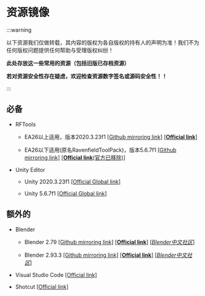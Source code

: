 # 资源镜像

:::warning

以下资源我们仅做转载，其内容的版权为各自版权的持有人的声明为准！我们不为任何版权问题提供任何帮助与受理版权纠纷！

**此处存放这一些常用的资源（包括旧版已存档资源）**

**若对资源安全性存在疑虑，欢迎检查资源数字签名或源码安全性！！**

:::

## 必备

- RFTools
    - EA26以上适用，版本2020.3.23f1 [[Github mirroring link]](https://github.com/Leafx-code/RavenfieldCommunityResource/releases/download/Resource/RFTools.unitypackage)  [[**Official link**]](http://ravenfieldgame.com/modding.html)

    - EA26以下适用(原名RavenfieldToolPack)，版本5.6.7f1 [[Github mirroring link]](https://github.com/Leafx-code/RavenfieldCommunityResource/releases/download/Resource/RavenfieldToolsPack.zip) [[**Official link**(官方已移除)]](http://ravenfieldgame.com/modding.html) 

- Unity Editor
    - Unity 2020.3.23f1    [[Official Global link]](https://download.unity3d.com/download_unity/c5d91304a876/Windows64EditorInstaller/UnitySetup64-2020.3.23f1.exe)

    - Unity 5.6.7f1    [[Official Global link]](https://download.unity3d.com/download_unity/e80cc3114ac1/Windows64EditorInstaller/UnitySetup64-5.6.7f1.exe)

## 额外的

- Blender
    - Blender 2.79    [[Github mirroring link]](https://github.com/Leafx-code/RavenfieldCommunityResource/releases/download/Resource/blender-2.79-windows64_2.msi) [[**Official link**]](https://www.blender.org/) [[*Blender中文社区*]](https://www.blendercn.org/)

    - Blender 2.93.3    [[Github mirroring link]](https://github.com/Leafx-code/RavenfieldCommunityResource/releases/download/Resource/blender-2.93.3-windows-x64.msi) [[**Official link**]](https://www.blender.org/) [[*Blender中文社区*]](https://www.blendercn.org/)

- Visual Studio Code [[Official link]](https://code.visualstudio.com/)

- Shotcut [[Official link]](https://www.shotcut.org/)